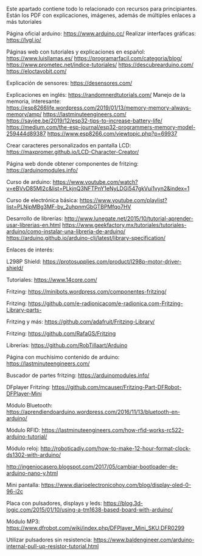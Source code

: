 Este apartado contiene todo lo relacionado con recursos para principiantes. Están los PDF con explicaciones, imágenes, además de múltiples enlaces a más tutoriales

Página oficial arduino: https://www.arduino.cc/
Realizar interfaces gráficas: https://lvgl.io/

Páginas web con tutoriales y explicaciones en español:
https://www.luisllamas.es/
https://programarfacil.com/categoria/blog/
https://www.prometec.net/indice-tutoriales/
https://descubrearduino.com/
https://eloctavobit.com/

Explicación de sensores:
https://desensores.com/

Explicaciones en inglés:
https://randomnerdtutorials.com/
Manejo de la memoria, interesante: https://esp8266life.wordpress.com/2019/01/13/memory-memory-always-memory/amp/
https://lastminuteengineers.com/
https://savjee.be/2019/12/esp32-tips-to-increase-battery-life/
https://medium.com/the-esp-journal/esp32-programmers-memory-model-259444d89387
https://www.esp8266.com/viewtopic.php?p=69937

Crear caracteres personalizados en pantalla LCD:
https://maxpromer.github.io/LCD-Character-Creator/

Página web donde obtener componentes de fritzing:
https://arduinomodules.info/

Curso de arduino:
https://www.youtube.com/watch?v=eBVvD85Ml2c&list=PLkjnQ3NFTPnY1eNyLDGi547gkVui1vyn2&index=1

Curso de electrónica básica:
https://www.youtube.com/playlist?list=PLNipMBg3MF-by_2uhpnmGbGTBPMfqo7HV

Desarrollo de librerías:
http://www.lunegate.net/2015/10/tutorial-aprender-usar-librerias-en.html
https://www.geekfactory.mx/tutoriales/tutoriales-arduino/como-instalar-una-libreria-de-arduino/
https://arduino.github.io/arduino-cli/latest/library-specification/

Enlaces de interés:

L298P Shield: https://protosupplies.com/product/l298p-motor-driver-shield/

Tutoriales: https://www.14core.com/

Fritzing: https://minibots.wordpress.com/componentes-fritzing/

Fritzing: https://github.com/e-radionicacom/e-radionica.com-Fritzing-Library-parts-

Fritzing y más: https://github.com/adafruit/Fritzing-Library/

Fritzing: https://github.com/RafaGS/Fritzing

Librerías: https://github.com/RobTillaart/Arduino

Página con muchísimo contenido de arduino: https://lastminuteengineers.com/

Buscador de partes fritzing: https://arduinomodules.info/

DFplayer Fritzing: https://github.com/mcauser/Fritzing-Part-DFRobot-DFPlayer-Mini

Módulo Bluetooth: https://aprendiendoarduino.wordpress.com/2016/11/13/bluetooth-en-arduino/

Módulo RFID: https://lastminuteengineers.com/how-rfid-works-rc522-arduino-tutorial/

Módulo reloj: http://roboticadiy.com/how-to-make-12-hour-format-clock-ds1302-with-arduino/

http://ingeniocasero.blogspot.com/2017/05/cambiar-bootloader-de-arduino-nano-y.html

Mini pantalla: https://www.diarioelectronicohoy.com/blog/display-oled-0-96-i2c

Placa con pulsadores, displays y leds: https://blog.3d-logic.com/2015/01/10/using-a-tm1638-based-board-with-arduino/

Módulo MP3: https://www.dfrobot.com/wiki/index.php/DFPlayer_Mini_SKU:DFR0299

Utilizar pulsadores sin resistencia: https://www.baldengineer.com/arduino-internal-pull-up-resistor-tutorial.html